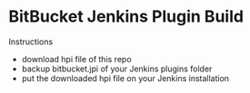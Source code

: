 # BitBucket Jenkins Plugin Build

Instructions
- download hpi file of this repo
- backup bitbucket.jpi of your Jenkins plugins folder
- put the downloaded hpi file on your Jenkins installation
